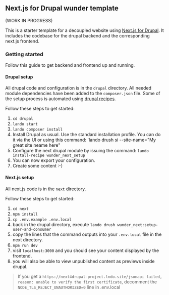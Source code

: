## Next.js for Drupal wunder template

(WORK IN PROGRESS)

This is a starter template for a decoupled website using [Next.js for Drupal](https://next-drupal.org/). It includes 
the codebase for the drupal backend and the corresponding next.js frontend.

### Getting started

Follow this guide to get backend and frontend up and running.

#### Drupal setup

All drupal code and configuration is in the `drupal` directory.
All needed module dependencies have been added to the `composer.json` file.
Some of the setup process is automated using [drupal recipes](https://www.drupal.org/project/distributions_recipes).

Follow these steps to get started:

1. `cd drupal`
2. `lando start`
3. `lando composer install`
4. Install Drupal as usual. Use the standard installation profile. You can do it via the UI or using this command: `lando drush si --site-name="My great site neame here"
5. Configure the next drupal module by issuing the command:  `lando install-recipe wunder_next_setup`
6. You can now export your configuration.
7. Create some content :-)

#### Next.js setup

All next.js code  is in the `next` directory.

Follow these steps to get started:

1. `cd next`
2. `npm install`
3. `cp .env.example .env.local`
4. back in the drupal directory, execute `lando drush wunder_next:setup-user-and-consumer`
5. copy the lines that the command outputs into your `.env.local` file in the next directory.
4. `npm run dev`
5. visit `localhost:3000` and you should see your content displayed by the frontend.
6. you will also be able to view unpublished content as previews inside drupal.
> If you get a `https://next4drupal-project.lndo.site/jsonapi failed, reason: unable to verify the first certificate`,
  decomment the `NODE_TLS_REJECT_UNAUTHORIZED=0` line in .env.local
